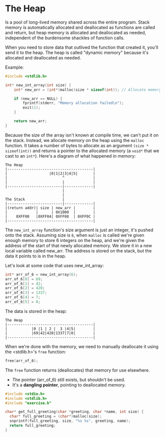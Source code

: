 # The Heap

Is a pool of long-lived memory shared across the entire program. Stack memory is automatically allocated and deallocated as functions are called and return, but heap memory is allocated and deallocated as needed, independent of the burdensome shackles of function calls.

When you need to store data that outlived the function that created it, you'll send it to the heap. The heap is called "dynamic memory" because it's allocated and deallocated as needed.

Example:

```c
#include <stdlib.h>

int* new_int_array(int size) {
    int* new_arr = (int*)malloc(size * sizeof(int)); // Allocate memory

    if (new_arr == NULL) {
        fprintf(stderr, "Memory allocation failed\n");
        exit(1);
    }

    return new_arr;
}
```

Because the size of the array isn't known at compile time, we can't put it on the stack. Instead, we allocate memory on the heap using the `malloc` function. It takes a number of bytes to allocate as an argument `(size * sizeof(int))` and returns a pointer to the allocated memory (a `void*` that we cast to an `int*`). Here's a diagram of what happened in memory:

```
The Heap
|---------------------------------------|
|                   |0|1|2|3|4|5|       |
|                         ^             |
|                         |             |
|-------------------------|-------------|
                          |
                          |
The Stack                 |
|-------------------------|-------------|
|(return addr)| size | new_arr |        |
|             |      | 0X1000  |        |
|    0XFF00   |0XFF04| 0XFF08  | 0XFF0C |
|---------------------------------------|
```

The `new_int_array` function's size argument is just an integer, it's pushed onto the stack. Assuming size is `6`, when `malloc` is called we're given enough memory to store 6 integers on the heap, and we're given the address of the start of that newly allocated memory. We store it in a new local variable called new_arr. The address is stored on the stack, but the data it points to is in the heap.

Let's look at some code that uses new_int_array:

```c
int* arr_of_6 = new_int_array(6);
arr_of_6[0] = 69;
arr_of_6[1] = 42;
arr_of_6[2] = 420;
arr_of_6[3] = 1337;
arr_of_6[4] = 7;
arr_of_6[5] = 0;
```

The data is stored in the heap:

```
The Heap
|---------------------------------------|
|           |0 |1 | 2 |  3 |4|5|        |
|           |69|42|420|1337|7|0|        |
|---------------------------------------|
```

When we're done with the memory, we need to manually deallocate it using the <stdlib.h>'s `free` function:

```c
free(arr_of_6);
```

The `free` function returns (deallocates) that memory for use elsewhere.

- The pointer (arr_of_6) still exists, but shouldn't be used.
- It's a **dangling pointer**, pointing to deallocated memory.

```c
#include <stdio.h>
#include <stdlib.h>
#include "exercise.h"

char* get_full_greeting(char *greeting, char *name, int size) {
  char* full_greeting = (char*)malloc(size);
  snprintf(full_greeting, size, "%s %s", greeting, name);
  return full_greeting;
}
```

